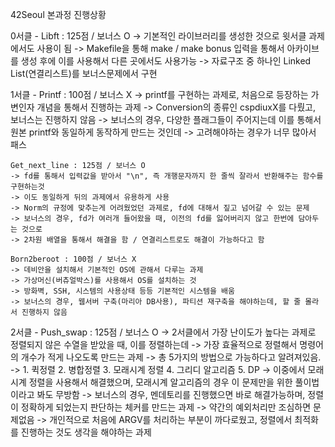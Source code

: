 42Seoul 본과정 진행상황

0서클 - Libft : 125점 / 보너스 O
	-> 기본적인 라이브러리를 생성한 것으로 윗서클 과제에서도 사용이 됨
	-> Makefile을 통해 make / make bonus 입력을 통해서 아카이브를 생성 후에 이를 사용해서 다른 곳에서도 사용가능
	-> 자료구조 중 하나인 Linked List(연결리스트)를 보너스문제에서 구현

1서클 - Printf : 100점 / 보너스 X
	-> printf를 구현하는 과제로, 처음으로 등장하는 가변인자 개념을 통해서 진행하는 과제
	-> Conversion의 종류인 cspdiuxX를 다뤘고, 보너스는 진행하지 않음
	-> 보너스의 경우, 다양한 플래그들이 주어지는데 이를 통해서 원본 printf와 동일하게 동작하게 만드는 것인데
	-> 고려해야하는 경우가 너무 많아서 패스
	
	Get_next_line : 125점 / 보너스 O
	-> fd를 통해서 입력값을 받아서 "\n", 즉 개행문자까지 한 줄씩 잘라서 반환해주는 함수를 구현하는것
	-> 이도 동일하게 뒤의 과제에서 유용하게 사용
	-> Norm의 규정에 맞추는게 어려웠었던 과제로, fd에 대해서 짚고 넘어갈 수 있는 문제
	-> 보너스의 경우, fd가 여러개 들어왔을 때, 이전의 fd를 잃어버리지 않고 한번에 담아두는 것으로
	-> 2차원 배열을 통해서 해결을 함 / 연결리스트로도 해결이 가능하다고 함
	
	Born2beroot : 100점 / 보너스 X
	-> 데비안을 설치해서 기본적인 OS에 관해서 다루는 과제
	-> 가상머신(버츄얼박스)를 사용해서 OS를 설치하는 것
	-> 방화벽, SSH, 시스템의 사용상태 등등 기본적인 시스템을 배움
	-> 보너스의 경우, 웹서버 구축(마리아 DB사용), 파티션 재구축을 해야하는데, 할 줄 몰라서 진행하지 않음

2서클 - Push_swap : 125점 / 보너스 O
	-> 2서클에서 가장 난이도가 높다는 과제로 정렬되지 않은 수열을 받았을 때, 이를 정렬하는데
	-> 가장 효율적으로 정렬해서 명령어의 개수가 적게 나오도록 만드는 과제
	-> 총 5가지의 방법으로 가능하다고 알려져있음.
	-> 1. 퀵정렬 2. 병합정렬 3. 모래시계 정렬 4. 그리디 알고리즘 5. DP
	-> 이중에서 모래시계 정렬을 사용해서 해결했으며, 모래시계 알고리즘의 경우 이 문제만을 위한 풀이법이라고 봐도 무방함
	-> 보너스의 경우, 멘데토리를 진행했으면 바로 해결가능하며, 정렬이 정확하게 되었는지 판단하는 체커를 만드는 과제
	-> 약간의 예외처리만 조심하면 문제없음
	-> 개인적으로 처음에 ARGV를 처리하는 부분이 까다로웠고, 정렬에서 최적화를 진행하는 것도 생각을 해야하는 과제
